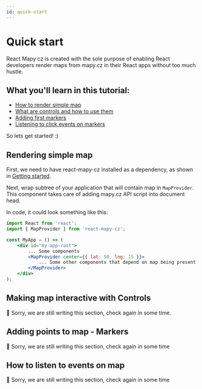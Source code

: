 ```yaml
---
id: quick-start
---
```


# Quick start

React Mapy cz is created with the sole purpose of enabling React developers render maps from mapy.cz in their React apps without too much hustle.

## What you'll learn in this tutorial:

- [How to render simple map](#rendering-simple-map)
- [What are controls and how to use them](#making-map-interactive-with-controls)
- [Adding first markers](#adding-points-to-map---markers)
- [Listening to click events on markers](#how-to-listen-to-events-on-map)

So lets get started! :)

## Rendering simple map

First, we need to have react-mapy-cz installed as a dependency, as shown in [Getting started](../getting-started#installation).

Next, wrap subtree of your application that will contain map in `MapProvider`.
This component takes care of adding mapy.cz API script into document head.

In code, it could look something like this:

```jsx
import React from 'react';
import { MapProvider } from 'react-mapy-cz';

const MyApp = () => (
	<div id="my-app-root">
		... Some components
		<MapProvider center={{ lat: 50, lng: 15 }}>
			... Some other components that depend on map being present
		</MapProvider>
	</div>
);
```

## Making map interactive with Controls

:construction: Sorry, we are still writing this section, check again in some time.

## Adding points to map - Markers

:construction: Sorry, we are still writing this section, check again in some time

## How to listen to events on map

:construction: Sorry, we are still writing this section, check again in some time
